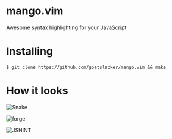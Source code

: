 # mango.vim

Awesome syntax highlighting for your JavaScript

# Installing

    $ git clone https://github.com/goatslacker/mango.vim && make

# How it looks

![Snake](http://goatslacker.github.com/mango.vim/mango1.png)

![forge](http://goatslacker.github.com/mango.vim/mango2.png)

![JSHINT](http://goatslacker.github.com/mango.vim/mango3.png)
